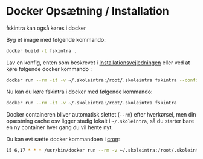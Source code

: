 # Docker Opsætning / Installation # 

fskintra kan også køres i docker

Byg et image med følgende kommando:

```bash
docker build -t fskintra .
```

Lav en konfig, enten som beskrevet i [Installationsvejledningen](install.md) 
eller ved at køre følgende docker kommando :

```bash
docker run --rm -it -v ~/.skoleintra:/root/.skoleintra fskintra --config
```

Nu kan du køre fskintra i docker med følgende kommando:

```bash
docker run --rm -it -v ~/.skoleintra:/root/.skoleintra fskintra 
```
Docker containeren bliver automatisk slettet (`--rm`) efter hverkørsel, men din 
opæstning cache osv ligger stadig lokalt i `~/.skoleintra`, så du starter bare
en ny container hver gang du vil hente nyt.

Du kan evt sætte docker kommandoen i [cron](cron.md):

```bash
15 6,17 * * * /usr/bin/docker run --rm -v ~/.skoleintra:/root/.skoleintra fskintra
```
